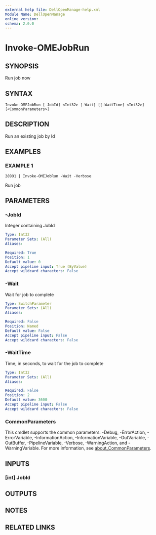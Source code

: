 ```yaml
---
external help file: DellOpenManage-help.xml
Module Name: DellOpenManage
online version:
schema: 2.0.0
---
```


# Invoke-OMEJobRun

## SYNOPSIS
Run job now

## SYNTAX

```
Invoke-OMEJobRun [-JobId] <Int32> [-Wait] [[-WaitTime] <Int32>] [<CommonParameters>]
```

## DESCRIPTION
Run an existing job by Id

## EXAMPLES

### EXAMPLE 1
```
28991 | Invoke-OMEJobRun -Wait -Verbose
```

Run job

## PARAMETERS

### -JobId
Integer containing JobId

```yaml
Type: Int32
Parameter Sets: (All)
Aliases:

Required: True
Position: 1
Default value: 0
Accept pipeline input: True (ByValue)
Accept wildcard characters: False
```

### -Wait
Wait for job to complete

```yaml
Type: SwitchParameter
Parameter Sets: (All)
Aliases:

Required: False
Position: Named
Default value: False
Accept pipeline input: False
Accept wildcard characters: False
```

### -WaitTime
Time, in seconds, to wait for the job to complete

```yaml
Type: Int32
Parameter Sets: (All)
Aliases:

Required: False
Position: 2
Default value: 3600
Accept pipeline input: False
Accept wildcard characters: False
```

### CommonParameters
This cmdlet supports the common parameters: -Debug, -ErrorAction, -ErrorVariable, -InformationAction, -InformationVariable, -OutVariable, -OutBuffer, -PipelineVariable, -Verbose, -WarningAction, and -WarningVariable. For more information, see [about_CommonParameters](http://go.microsoft.com/fwlink/?LinkID=113216).

## INPUTS

### [int] JobId
## OUTPUTS

## NOTES

## RELATED LINKS
